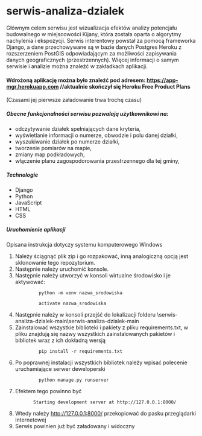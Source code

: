 # serwis-analiza-dzialek

Głównym celem serwisu jest wizualizacja efektów analizy potencjału budowalnego w miejscowości Kijany, która została oparta o algorytmy  nachylenia i ekspozycji. Serwis interentowy powstał za pomocą frameworka Django, a dane przechowywane są w bazie danych Postgres Heroku z rozszerzeniem PostGIS odpowiadającym za możliwości zapisywania danych geograficznych (przestrzennych). Więcej informacji o samym serwisie i analizie można znaleźć w zakładkach aplikacji.

####  Wdrożoną aplikację można było znaleźć pod adresem: https://app-mgr.herokuapp.com //aktualnie skończył się Heroku Free Product Plans 
(Czasami jej pierwsze załadowanie trwa trochę czasu)

##### Obecne funkcjonalności serwisu pozwalają użytkownikowi na:
- odczytywanie działek spełniających dane kryteria, 
- wyświetlanie informacji o numerze, obwodzie i polu danej działki, 
- wyszukiwanie działek po numerze działki, 
- tworzenie pomiarów na mapie, 
- zmiany map podkładowych, 
- włączenie planu zagospodorowania przestrzennego dla tej gminy, 

##### Technologie
- Django
- Python
- JavaScript
- HTML
- CSS


##### Uruchomienie aplikacji
Opisana instrukcja dotyczy systemu komputerowego Windows
1. Należy ściągnąć plik zip i go rozpakować, inną analogiczną opcją jest sklonowanie tego repozytorium.
2. Następnie należy uruchomić konsole.
3. Następnie należy utworzyć w konsoli wirtualne środowisko i je aktywować:
```
            python -m venv nazwa_srodowiska 
```
```
            activate nazwa_srodowiska
```
4. Następnie należy w konsoli przejść do lokalizacji folderu \serwis-analiza-dzialek-main\serwis-analiza-dzialek-main
5. Zainstalować wszystkie biblioteki i pakiety z pliku requirements.txt, w pliku znajdują się  nazwy wszystkich zainstalowanych pakietów i bibliotek wraz z ich dokładną wersją
```
            pip install -r requirements.txt
```
6. Po poprawnej instalacji wszystkich bibliotek należy  wpisać polecenie uruchamiające serwer deweloperski
```
            python manage.py runserver
```
7. Efektem tego powinno być
```
          Starting development server at http://127.0.0.1:8000/
```
8. Wtedy należy http://127.0.0.1:8000/ przekopiować do pasku przeglądarki internetowej
9. Serwis powinien już być załadowany i widoczny
